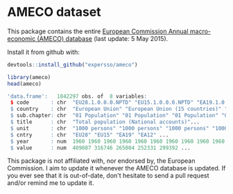 AMECO dataset
=============

This package contains the entire [European Commission Annual macro-economic (AMECO) database](http://ec.europa.eu/economy_finance/db_indicators/ameco/index_en.htm) (last update: 5 May 2015).

Install it from github with:

``` r
devtools::install_github("expersso/ameco")
```

``` r
library(ameco)
head(ameco)
```

``` r
'data.frame':   1842297 obs. of  8 variables:
 $ code       : chr  "EU28.1.0.0.0.NPTD" "EU15.1.0.0.0.NPTD" "EA19.1.0.0.0.NPTD"...
 $ country    : chr  "European Union" "European Union (15 countries)" "Euro area"...
 $ sub.chapter: chr  "01 Population" "01 Population" "01 Population" "01 Population" ...
 $ title      : chr  "Total population (National accounts)"...
 $ unit       : chr  "1000 persons" "1000 persons" "1000 persons" "1000 persons" ...
 $ cntry      : chr  "EU28" "EU15" "EA19" "EA12" ...
 $ year       : num  1960 1960 1960 1960 1960 1960 1960 1960 1960 1960 ...
 $ value      : num  409087 316746 265004 252331 299392 ...
```

This package is not affiliated with, nor endorsed by, the European Commission. I aim to update it whenever the AMECO database is updated. If you ever see that it is out-of-date, don't hesitate to send a pull request and/or remind me to update it.

